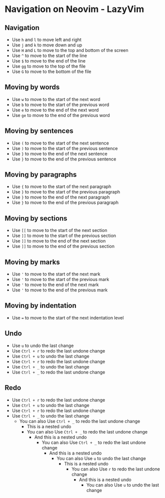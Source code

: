# Navigation on Neovim - LazyVim

## Navigation

- Use `h` and `l` to move left and right
- Use `j` and `k` to move down and up
- Use `H` and `L` to move to the top and bottom of the screen
- Use `^` to move to the start of the line
- Use `$` to move to the end of the line
- Use `gg` to move to the top of the file
- Use `G` to move to the bottom of the file

## Moving by words

- Use `w` to move to the start of the next word
- Use `b` to move to the start of the previous word
- Use `e` to move to the end of the next word
- Use `ge` to move to the end of the previous word

## Moving by sentences

- Use `(` to move to the start of the next sentence
- Use `)` to move to the start of the previous sentence
- Use `}` to move to the end of the next sentence
- Use `}` to move to the end of the previous sentence

## Moving by paragraphs

- Use `{` to move to the start of the next paragraph
- Use `}` to move to the start of the previous paragraph
- Use `}` to move to the end of the next paragraph
- Use `}` to move to the end of the previous paragraph

## Moving by sections

- Use `[[` to move to the start of the next section
- Use `]]` to move to the start of the previous section
- Use `]]` to move to the end of the next section
- Use `]]` to move to the end of the previous section

## Moving by marks

- Use `'` to move to the start of the next mark
- Use `'` to move to the start of the previous mark
- Use `'` to move to the end of the next mark
- Use `'` to move to the end of the previous mark

## Moving by indentation

- Use `=` to move to the start of the next indentation level


## Undo

- Use `u` to undo the last change
- Use `Ctrl + r` to redo the last undone change
- Use `Ctrl + u` to undo the last change
- Use `Ctrl + r` to redo the last undone change
- Use `Ctrl + _` to undo the last change
- Use `Ctrl + _` to redo the last undone change

## Redo

- Use `Ctrl + r` to redo the last undone change
- Use `Ctrl + u` to undo the last change
- Use `Ctrl + r` to redo the last undone change
- Use `Ctrl + _` to undo the last change
  - You can also Use `Ctrl + _` to redo the last undone change
    - This is a nested undo
    - You can also Use `Ctrl + _` to redo the last undone change
      - And this is a nested undo
        - You can also Use `Ctrl + _` to redo the last undone change
          - And this is a nested undo
            - You can also Use `u` to undo the last change
              - This is a nested undo
                - You can also Use `r` to redo the last undone change
                  - And this is a nested undo
                    - You can also Use `u` to undo the last change
